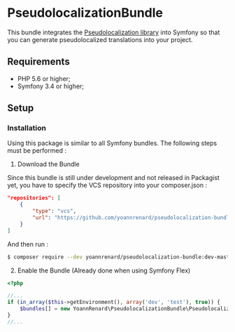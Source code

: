# PseudolocalizationBundle

This bundle integrates the [Pseudolocalization library](https://github.com/yoannrenard/pseudolocalization)
into Symfony so that you can generate pseudolocalized translations into your project.

## Requirements

* PHP 5.6 or higher;
* Symfony 3.4 or higher;

## Setup

### Installation

Using this package is similar to all Symfony bundles. The following steps must be performed :

1. Download the Bundle

Since this bundle is still under development and not released in Packagist yet, you have to specify the VCS repository into your composer.json :  

```json
"repositories": [
    {
        "type": "vcs",
        "url": "https://github.com/yoannrenard/pseudolocalization-bundle.git"
    }
]
```

And then run :

```bash
$ composer require --dev yoannrenard/pseudolocalization-bundle:dev-master
```

2. Enable the Bundle (Already done when using Symfony Flex)

```php
<?php

//...
if (in_array($this->getEnvironment(), array('dev', 'test'), true)) {
    $bundles[] = new YoannRenard\PseudolocalizationBundle\PseudolocalizationBundle();
}
//...
```
